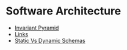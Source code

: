 # Software Architecture

- [Invariant Pyramid](invariant-pyramid.md)
- [Links](links.md)
- [Static Vs Dynamic Schemas](static-vs-dynamic-schemas.md)

